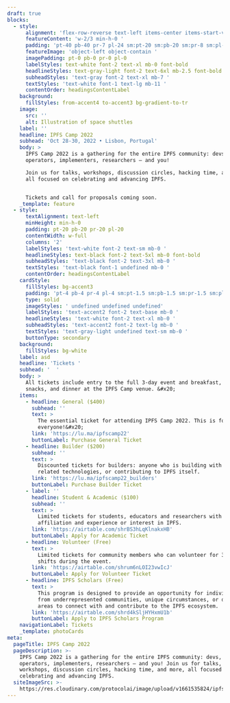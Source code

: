 ```yaml
---
draft: true
blocks:
  - style:
      alignment: 'flex-row-reverse text-left items-center items-start-vertical '
      featureContent: 'w-2/3 min-h-0 '
      padding: 'pt-40 pb-40 pr-7 pl-24 sm:pt-20 sm:pb-20 sm:pr-8 sm:pl-24'
      featureImage: 'object-left object-contain '
      imagePadding: pt-0 pb-0 pr-0 pl-0
      labelStyles: text-white font-2 text-xl mb-0 font-bold
      headlineStyles: text-gray-light font-2 text-6xl mb-2.5 font-bold
      subheadStyles: 'text-gray font-2 text-xl mb-7 '
      textStyles: 'text-white font-1 text-lg mb-11 '
      contentOrder: headingsContentLabel
    background:
      fillStyles: from-accent4 to-accent3 bg-gradient-to-tr
    image:
      src: ''
      alt: Illustration of space shuttles
    label: ''
    headline: IPFS Camp 2022
    subhead: 'Oct 28-30, 2022 • Lisbon, Portugal'
    body: >
      IPFS Camp 2022 is a gathering for the entire IPFS community: devs,
      operators, implementers, researchers – and you!

      Join us for talks, workshops, discussion circles, hacking time, and more,
      all focused on celebrating and advancing IPFS.


      Tickets and call for proposals coming soon.
    _template: feature
  - style:
      textAlignment: text-left
      minHeight: min-h-0
      padding: pt-20 pb-20 pr-20 pl-20
      contentWidth: w-full
      columns: '2'
      labelStyles: 'text-white font-2 text-sm mb-0 '
      headlineStyles: text-black font-2 text-5xl mb-0 font-bold
      subheadStyles: 'text-black font-2 text-3xl mb-0 '
      textStyles: 'text-black font-1 undefined mb-0 '
      contentOrder: headingsContentLabel
    cardStyle:
      fillStyles: bg-accent3
      padding: 'pt-4 pb-4 pr-4 pl-4 sm:pt-1.5 sm:pb-1.5 sm:pr-1.5 sm:pl-1.5'
      type: solid
      imageStyles: ' undefined undefined undefined'
      labelStyles: 'text-accent2 font-2 text-base mb-0 '
      headlineStyles: 'text-white font-2 text-xl mb-0 '
      subheadStyles: 'text-accent2 font-2 text-lg mb-0 '
      textStyles: 'text-gray-light undefined text-sm mb-0 '
      buttonType: secondary
    background:
      fillStyles: bg-white
    label: asd
    headline: 'Tickets '
    subhead: '  '
    body: >
      All tickets include entry to the full 3-day event and breakfast, lunch,
      snacks, and dinner at the IPFS Camp venue. &#x20;
    items:
      - headline: General ($400)
        subhead: ''
        text: >
          The essential ticket for attending IPFS Camp 2022. This is for
          everyone!&#x20;
        link: 'https://lu.ma/ipfscamp22'
        buttonLabel: Purchase General Ticket
      - headline: Builder ($200)
        subhead: ''
        text: >
          Discounted tickets for builders: anyone who is building with IPFS or
          related technologies, or contributing to IPFS itself.
        link: 'https://lu.ma/ipfscamp22_builders'
        buttonLabel: Purchase Builder Ticket
      - label: ''
        headline: Student & Academic ($100)
        subhead: ''
        text: >
          Limited tickets for students, educators and researchers with academic
          affiliation and experience or interest in IPFS.
        link: 'https://airtable.com/shrBS3hLqKlnakxHB'
        buttonLabel: Apply for Academic Ticket
      - headline: Volunteer (Free)
        text: >
          Limited tickets for community members who can volunteer for 3 x 2 hour
          shifts during the event.
        link: 'https://airtable.com/shrum6nLOI23vwIcJ'
        buttonLabel: Apply for Volunteer Ticket
      - headline: IPFS Scholars (Free)
        text: >
          This program is designed to provide an opportunity for individuals
          from underrepresented communities, unique circumstances, or developing
          areas to connect with and contribute to the IPFS ecosystem.
        link: 'https://airtable.com/shrd4kSljHYHxmU1b'
        buttonLabel: Apply to IPFS Scholars Program
    navigationLabel: Tickets
    _template: photoCards
meta:
  pageTitle: IPFS Camp 2022
  pageDescription: >-
    IPFS Camp 2022 is a gathering for the entire IPFS community: devs,
    operators, implementers, researchers – and you! Join us for talks,
    workshops, discussion circles, hacking time, and more, all focused on
    celebrating and advancing IPFS.
  siteImageSrc: >-
    https://res.cloudinary.com/protocolai/image/upload/v1661535824/ipfs-camp-og_dgigow.jpg
---
```


